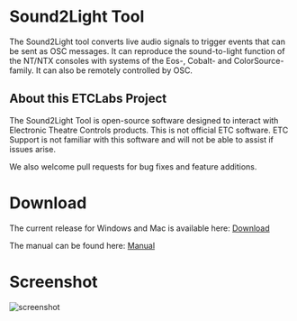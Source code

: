 # Sound2Light Tool

The Sound2Light tool converts live audio signals to trigger events that can be sent as OSC messages. It can reproduce the sound-to-light function of the NT/NTX consoles with systems of the Eos-, Cobalt- and ColorSource-family. It can also be remotely controlled by OSC.

## About this ETCLabs Project
The Sound2Light Tool is open-source software designed to interact with Electronic Theatre Controls products. This is not official ETC software.
ETC Support is not familiar with this software and will not be able to assist if issues arise.

We also welcome pull requests for bug fixes and feature additions.

# Download

The current release for Windows and Mac is available here: [Download](https://github.com/ElectronicTheatreControlsLabs/Sound2Light/releases)

The manual can be found here: [Manual](https://github.com/ElectronicTheatreControlsLabs/Sound2Light/blob/master/doc/Sound2Light_Tool_Manual_en.pdf)

# Screenshot

![screenshot](https://github.com/ElectronicTheatreControlsLabs/Sound2Light/blob/master/doc/screenshot_main_window.png)
